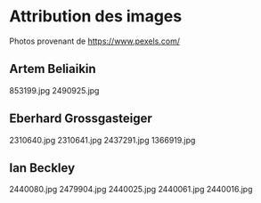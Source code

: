 # Attribution des images

Photos provenant de https://www.pexels.com/

## Artem Beliaikin
853199.jpg
2490925.jpg

## Eberhard Grossgasteiger
2310640.jpg
2310641.jpg
2437291.jpg
1366919.jpg

## Ian Beckley
2440080.jpg
2479904.jpg
2440025.jpg
2440061.jpg
2440016.jpg